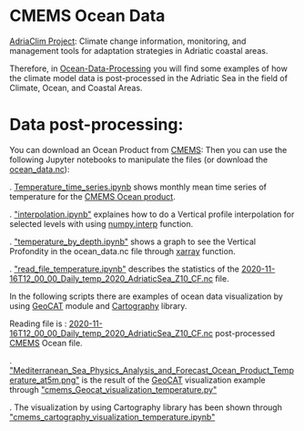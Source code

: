   # CMEMS Ocean Data

[AdriaClim Project](https://www.italy-croatia.eu/web/adriaclim): Climate change information, monitoring, and management tools for adaptation strategies in Adriatic coastal areas.

Therefore, in [Ocean-Data-Processing](https://github.com/007-Ozalp/Ocean-Data-post-processing) you will find some examples of how the climate model data is post-processed in the Adriatic Sea in the field of Climate, Ocean, and Coastal Areas.

  # Data post-processing:

  You can download an Ocean Product from [CMEMS](https://resources.marine.copernicus.eu/?option=com_csw&task=results):
  Then you can use the following Jupyter notebooks to manipulate the files (or download the [ocean_data.nc](https://github.com/007-Ozalp/Ocean-Data-post-processing/blob/main/ocean_data.nc)):

. [Temperature_time_series.ipynb](https://github.com/007-Ozalp/Ocean-Data-post-processing/blob/main/Temperature_time_series.ipynb) shows monthly mean time series of temperature for the [CMEMS Ocean product](https://resources.marine.copernicus.eu/?option=com_csw&task=results).
  
. ["interpolation.ipynb"](https://github.com/007-Ozalp/Ocean-Data-post-processing-xarray-graphs/blob/main/interpolation.ipynb) explaines how to do a Vertical profile interpolation for selected levels with using [numpy.interp](https://numpy.org/doc/stable/reference/generated/numpy.interp.html) function.

. ["temperature_by_depth.ipynb"](https://github.com/007-Ozalp/Ocean-Data-post-processing-xarray-graphs/blob/main/temperature_by_depth.ipynb) shows a graph to see the Vertical Profondity in the ocean_data.nc file through [xarray](http://xarray.pydata.org/en/stable/generated/xarray.DataArray.html) function.

. ["read_file_temperature.ipynb"](https://github.com/007-Ozalp/Ocean-Data-post-processing/blob/main/read_file_temperature.ipynb) describes the statistics of the [2020-11-16T12_00_00_Daily_temp_2020_AdriaticSea_Z10_CF.nc](https://github.com/007-Ozalp/Ocean-Data-post-processing/blob/main/2020-11-16T12_00_00_Daily_temp_2020_AdriaticSea_Z10_CF.nc) file.

  In the following scripts there are examples of  ocean data visualization by using [GeoCAT](https://geocat.ucar.edu/pages/software.html) module and [Cartography](https://pypi.org/project/cartography/) library.

  Reading file is : [2020-11-16T12_00_00_Daily_temp_2020_AdriaticSea_Z10_CF.nc](https://github.com/007-Ozalp/Ocean-Data-post-processing/blob/main/2020-11-16T12_00_00_Daily_temp_2020_AdriaticSea_Z10_CF.nc) post-processed [CMEMS](https://resources.marine.copernicus.eu/?option=com_csw&task=results) Ocean file. 

. ["Mediterranean_Sea_Physics_Analysis_and_Forecast_Ocean_Product_Temperature_at5m.png"](https://github.com/007-Ozalp/Ocean-Data-post-processing/blob/main/Mediterranean_Sea_Physics_Analysis_and_Forecast_Ocean_Product_Temperature_at5m.png) is the result of the [GeoCAT](https://geocat.ucar.edu/) visualization example through ["cmems_Geocat_visualization_temperature.py"](https://github.com/007-Ozalp/Ocean-Data-post-processing/blob/main/cmems_Geocat_visualization_temperature.py) 

. The  visualization by using Cartography library has been shown through ["cmems_cartography_visualization_temperature.ipynb"](https://github.com/007-Ozalp/Ocean-Data-post-processing/blob/main/cmems_cartography_visualization_temperature.ipynb) 

